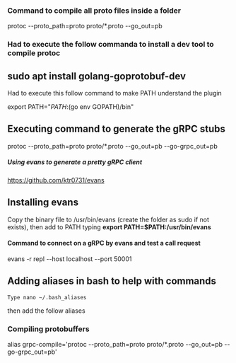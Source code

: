 ### Command to compile all proto files inside a folder
protoc --proto_path=proto proto/*.proto --go_out=pb


### Had to execute the follow commanda to install a dev tool to compile protoc
## sudo apt install golang-goprotobuf-dev


Had to execute this follow command to make PATH understand the plugin

export PATH="$PATH:$(go env GOPATH)/bin"


## Executing command to generate the gRPC stubs
protoc --proto_path=proto proto/*.proto --go_out=pb --go-grpc_out=pb

##### Using *evans* to generate a pretty gRPC client
https://github.com/ktr0731/evans


## Installing evans
Copy the binary file to /usr/bin/evans (create the folder as sudo if not exists), then add to PATH typing **export PATH=$PATH:/usr/bin/evans**


#### Command to connect on a gRPC by evans and test a call request
evans -r repl --host localhost --port 50001





## Adding aliases in bash to help with commands

```
Type nano ~/.bash_aliases
```
then add the follow aliases

### Compiling protobuffers
alias grpc-compile='protoc --proto_path=proto proto/*.proto --go_out=pb --go-grpc_out=pb'
